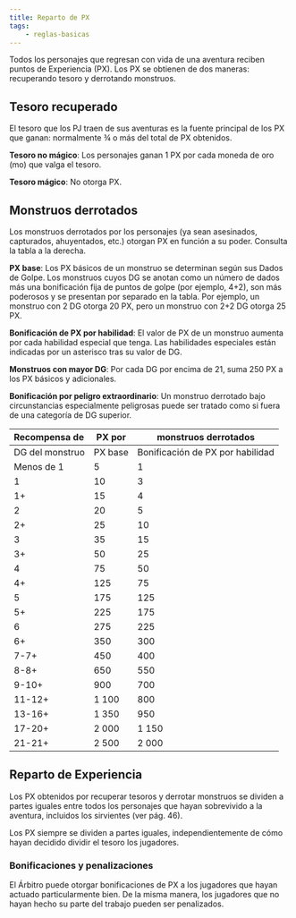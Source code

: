 ```yaml
---
title: Reparto de PX
tags:
    - reglas-basicas
---
```


Todos los personajes que regresan con vida de una aventura reciben puntos de Experiencia (PX). Los PX se obtienen de dos maneras: recuperando tesoro y derrotando monstruos.

## Tesoro recuperado
El tesoro que los PJ traen de sus aventuras es la fuente principal de los PX que ganan: normalmente ¾ o más del total de PX obtenidos.

**Tesoro no mágico**: Los personajes ganan 1 PX por cada moneda de oro (mo) que valga el tesoro.

**Tesoro mágico**: No otorga PX.

## Monstruos derrotados
Los monstruos derrotados por los personajes (ya sean asesinados, capturados, ahuyentados, etc.) otorgan PX en función a su poder. Consulta la tabla a la derecha.

**PX base**: Los PX básicos de un monstruo se determinan según sus Dados de Golpe. Los monstruos cuyos DG se anotan como un número de dados más una bonificación fija de puntos de golpe (por ejemplo, 4+2), son más poderosos y se presentan por separado en la tabla. Por ejemplo, un monstruo con 2 DG otorga 20 PX, pero un monstruo con 2+2 DG otorga 25 PX.

**Bonificación de PX por habilidad**: El valor de PX de un monstruo aumenta por cada habilidad especial que tenga. Las habilidades especiales están indicadas por un asterisco tras su valor de DG.

**Monstruos con mayor DG**: Por cada DG por encima de 21, suma 250 PX a los PX básicos y adicionales.

**Bonificación por peligro extraordinario**: Un monstruo derrotado bajo circunstancias especialmente peligrosas puede ser tratado como si fuera de una categoría de DG superior.

| Recompensa de   | PX por  | monstruos derrotados             |
| :-------------- | ------- | -------------------------------- |
| DG del monstruo | PX base | Bonificación de PX por habilidad |
| Menos de 1      | 5       | 1                                |
| 1               | 10      | 3                                |
| 1+              | 15      | 4                                |
| 2               | 20      | 5                                |
| 2+              | 25      | 10                               |
| 3               | 35      | 15                               |
| 3+              | 50      | 25                               |
| 4               | 75      | 50                               |
| 4+              | 125     | 75                               |
| 5               | 175     | 125                              |
| 5+              | 225     | 175                              |
| 6               | 275     | 225                              |
| 6+              | 350     | 300                              |
| 7-7+            | 450     | 400                              |
| 8-8+            | 650     | 550                              |
| 9-10+           | 900     | 700                              |
| 11-12+          | 1 100   | 800                              |
| 13-16+          | 1 350   | 950                              |
| 17-20+          | 2 000   | 1 150                            |
| 21-21+          | 2 500   | 2 000                            |

## Reparto de Experiencia
Los PX obtenidos por recuperar tesoros y derrotar monstruos se dividen a partes iguales entre todos los personajes que hayan sobrevivido a la aventura, incluidos los sirvientes (ver pág. 46).

Los PX siempre se dividen a partes iguales, independientemente de cómo hayan decidido dividir el tesoro los jugadores.

### Bonificaciones y penalizaciones
El Árbitro puede otorgar bonificaciones de PX a los jugadores que hayan actuado particularmente bien. De la misma manera, los jugadores que no hayan hecho su parte del trabajo pueden ser penalizados.
